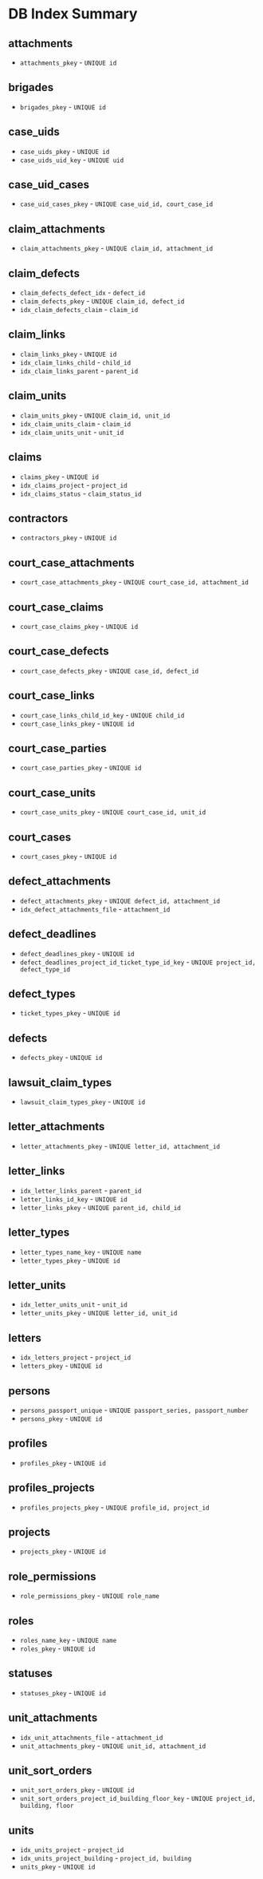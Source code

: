 # DB Index Summary

## attachments
- `attachments_pkey` - `UNIQUE id`

## brigades
- `brigades_pkey` - `UNIQUE id`

## case_uids
- `case_uids_pkey` - `UNIQUE id`
- `case_uids_uid_key` - `UNIQUE uid`

## case_uid_cases
- `case_uid_cases_pkey` - `UNIQUE case_uid_id, court_case_id`

## claim_attachments
- `claim_attachments_pkey` - `UNIQUE claim_id, attachment_id`

## claim_defects
- `claim_defects_defect_idx` - `defect_id`
- `claim_defects_pkey` - `UNIQUE claim_id, defect_id`
- `idx_claim_defects_claim` - `claim_id`

## claim_links
- `claim_links_pkey` - `UNIQUE id`
- `idx_claim_links_child` - `child_id`
- `idx_claim_links_parent` - `parent_id`

## claim_units
- `claim_units_pkey` - `UNIQUE claim_id, unit_id`
- `idx_claim_units_claim` - `claim_id`
- `idx_claim_units_unit` - `unit_id`

## claims
- `claims_pkey` - `UNIQUE id`
- `idx_claims_project` - `project_id`
- `idx_claims_status` - `claim_status_id`

## contractors
- `contractors_pkey` - `UNIQUE id`

## court_case_attachments
- `court_case_attachments_pkey` - `UNIQUE court_case_id, attachment_id`

## court_case_claims
- `court_case_claims_pkey` - `UNIQUE id`

## court_case_defects
- `court_case_defects_pkey` - `UNIQUE case_id, defect_id`

## court_case_links
- `court_case_links_child_id_key` - `UNIQUE child_id`
- `court_case_links_pkey` - `UNIQUE id`

## court_case_parties
- `court_case_parties_pkey` - `UNIQUE id`

## court_case_units
- `court_case_units_pkey` - `UNIQUE court_case_id, unit_id`

## court_cases
- `court_cases_pkey` - `UNIQUE id`

## defect_attachments
- `defect_attachments_pkey` - `UNIQUE defect_id, attachment_id`
- `idx_defect_attachments_file` - `attachment_id`

## defect_deadlines
- `defect_deadlines_pkey` - `UNIQUE id`
- `defect_deadlines_project_id_ticket_type_id_key` - `UNIQUE project_id, defect_type_id`

## defect_types
- `ticket_types_pkey` - `UNIQUE id`

## defects
- `defects_pkey` - `UNIQUE id`

## lawsuit_claim_types
- `lawsuit_claim_types_pkey` - `UNIQUE id`

## letter_attachments
- `letter_attachments_pkey` - `UNIQUE letter_id, attachment_id`

## letter_links
- `idx_letter_links_parent` - `parent_id`
- `letter_links_id_key` - `UNIQUE id`
- `letter_links_pkey` - `UNIQUE parent_id, child_id`

## letter_types
- `letter_types_name_key` - `UNIQUE name`
- `letter_types_pkey` - `UNIQUE id`

## letter_units
- `idx_letter_units_unit` - `unit_id`
- `letter_units_pkey` - `UNIQUE letter_id, unit_id`

## letters
- `idx_letters_project` - `project_id`
- `letters_pkey` - `UNIQUE id`

## persons
- `persons_passport_unique` - `UNIQUE passport_series, passport_number`
- `persons_pkey` - `UNIQUE id`

## profiles
- `profiles_pkey` - `UNIQUE id`

## profiles_projects
- `profiles_projects_pkey` - `UNIQUE profile_id, project_id`

## projects
- `projects_pkey` - `UNIQUE id`

## role_permissions
- `role_permissions_pkey` - `UNIQUE role_name`

## roles
- `roles_name_key` - `UNIQUE name`
- `roles_pkey` - `UNIQUE id`

## statuses
- `statuses_pkey` - `UNIQUE id`

## unit_attachments
- `idx_unit_attachments_file` - `attachment_id`
- `unit_attachments_pkey` - `UNIQUE unit_id, attachment_id`

## unit_sort_orders
- `unit_sort_orders_pkey` - `UNIQUE id`
- `unit_sort_orders_project_id_building_floor_key` - `UNIQUE project_id, building, floor`

## units
- `idx_units_project` - `project_id`
- `idx_units_project_building` - `project_id, building`
- `units_pkey` - `UNIQUE id`
